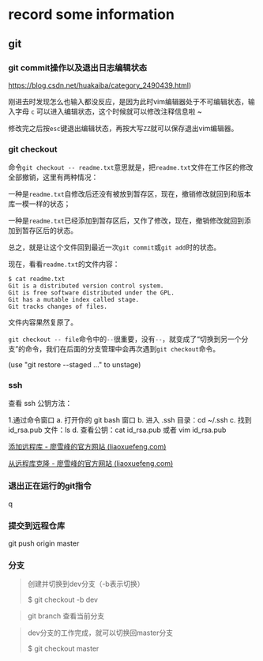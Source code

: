 # record some information

## git

### git commit操作以及退出日志编辑状态

https://blog.csdn.net/huakaiba/category_2490439.html)

刚进去时发现怎么也输入都没反应，是因为此时vim编辑器处于不可编辑状态，输入字母 `c` 可以进入编辑状态，这个时候就可以修改注释信息啦 ~

修改完之后按`esc`键退出编辑状态，再按大写`ZZ`就可以保存退出vim编辑器。

### git checkout

命令`git checkout -- readme.txt`意思就是，把`readme.txt`文件在工作区的修改全部撤销，这里有两种情况：

一种是`readme.txt`自修改后还没有被放到暂存区，现在，撤销修改就回到和版本库一模一样的状态；

一种是`readme.txt`已经添加到暂存区后，又作了修改，现在，撤销修改就回到添加到暂存区后的状态。

总之，就是让这个文件回到最近一次`git commit`或`git add`时的状态。

现在，看看`readme.txt`的文件内容：

```
$ cat readme.txt
Git is a distributed version control system.
Git is free software distributed under the GPL.
Git has a mutable index called stage.
Git tracks changes of files.
```

文件内容果然复原了。

`git checkout -- file`命令中的`--`很重要，没有`--`，就变成了“切换到另一个分支”的命令，我们在后面的分支管理中会再次遇到`git checkout`命令。



(use "git restore --staged <file>..." to unstage)

### ssh

查看 ssh 公钥方法：

1.通过命令窗口
a. 打开你的 git bash 窗口
b. 进入 .ssh 目录：cd ~/.ssh
c. 找到 id_rsa.pub 文件：ls
d. 查看公钥：cat id_rsa.pub 或者 vim id_rsa.pub



[添加远程库 - 廖雪峰的官方网站 (liaoxuefeng.com)](https://www.liaoxuefeng.com/wiki/896043488029600/898732864121440)

[从远程库克隆 - 廖雪峰的官方网站 (liaoxuefeng.com)](https://www.liaoxuefeng.com/wiki/896043488029600/898732792973664)

### 退出正在运行的git指令

q

### 提交到远程仓库

git push origin master

### 分支

>  创建并切换到dev分支（-b表示切换）
>
> $ git checkout -b dev

> git branch 查看当前分支

> dev分支的工作完成，就可以切换回master分支
>
> $ git checkout master

